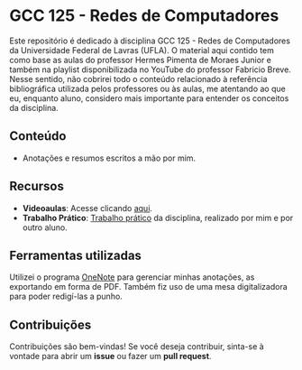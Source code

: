 # GCC 125 - Redes de Computadores

Este repositório é dedicado à disciplina GCC 125 - Redes de Computadores da Universidade Federal de Lavras (UFLA). O material aqui contido tem como base as aulas do professor Hermes Pimenta de Moraes Junior e também na playlist disponibilizada no YouTube do professor Fabricio Breve. Nesse sentido, não cobrirei todo o conteúdo relacionado à referência bibliográfica utilizada pelos professores ou às aulas, me atentando ao que eu, enquanto aluno, considero mais importante para entender os conceitos da disciplina.

## Conteúdo

- Anotações e resumos escritos a mão por mim.

## Recursos

- **Videoaulas**: Acesse clicando [aqui](https://www.youtube.com/playlist?list=PLvHXLbw-JSPfKp65psX5C9tyNLHHC4uoR).
- **Trabalho Prático**: [Trabalho prático](https://github.com/gabrafo/redestrabalho) da disciplina, realizado por mim e por outro aluno.

## Ferramentas utilizadas

Utilizei o programa [OneNote](www.onenote.com) para gerenciar minhas anotações, as exportando em forma de PDF. Também fiz uso de uma mesa digitalizadora para poder redigí-las a punho.

## Contribuições

Contribuições são bem-vindas! Se você deseja contribuir, sinta-se à vontade para abrir um **issue** ou fazer um **pull request**.
